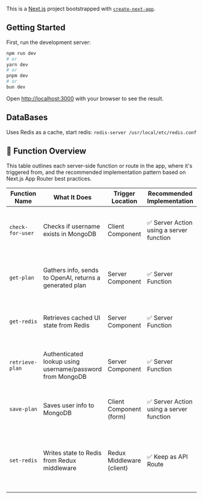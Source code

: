 This is a [Next.js](https://nextjs.org) project bootstrapped with [`create-next-app`](https://nextjs.org/docs/app/api-reference/cli/create-next-app).

## Getting Started

First, run the development server:

```bash
npm run dev
# or
yarn dev
# or
pnpm dev
# or
bun dev
```

Open [http://localhost:3000](http://localhost:3000) with your browser to see the result.

## DataBases

Uses Redis as a cache, start redis: `redis-server /usr/local/etc/redis.conf`

## 🧩 Function Overview

This table outlines each server-side function or route in the app, where it's triggered from, and the recommended implementation pattern based on Next.js App Router best practices.

| **Function Name** | **What It Does**                                          | **Trigger Location**      | **Recommended Implementation**           | **Reasoning**                                                                |
| ----------------- | --------------------------------------------------------- | ------------------------- | ---------------------------------------- | ---------------------------------------------------------------------------- |
| `check-for-user`  | Checks if username exists in MongoDB                      | Client Component          | ✅ Server Action using a server function | Simple validation, better colocated with form logic                          |
| `get-plan`        | Gathers info, sends to OpenAI, returns a generated plan   | Server Component          | ✅ Server Function                       | Called during render, no client-side fetch needed                            |
| `get-redis`       | Retrieves cached UI state from Redis                      | Server Component          | ✅ Server Function                       | Internal-only lookup, no need for API overhead                               |
| `retrieve-plan`   | Authenticated lookup using username/password from MongoDB | Server Component          | ✅ Server Function                       | Private server-only logic, can use cookies or session securely               |
| `save-plan`       | Saves user info to MongoDB                                | Client Component (form)   | ✅ Server Action using a server function | Mutation triggered via form — co-locate with UI logic                        |
| `set-redis`       | Writes state to Redis from Redux middleware               | Redux Middleware (client) | ✅ Keep as API Route                     | Must be fetchable from client/Redux — server functions don’t work in browser |
